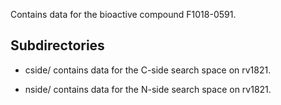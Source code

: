 Contains data for the bioactive compound F1018-0591.

## Subdirectories

- cside/ contains data for the C-side search space on rv1821.

- nside/ contains data for the N-side search space on rv1821.

